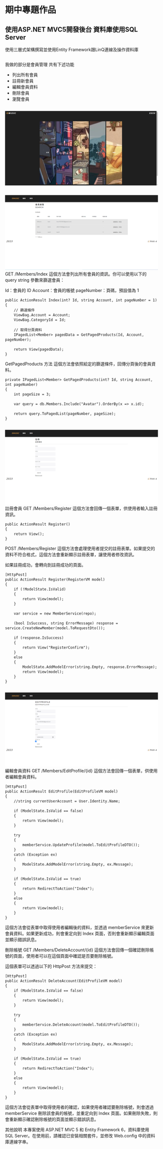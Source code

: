 # 期中專題作品
## 使用ASP.NET MVC5開發後台 資料庫使用SQL Server
使用三層式架構撰寫並使用Entity Framework跟LinQ連線及操作資料庫 
##
我做的部分是會員管理 共有下述功能
* 列出所有會員
* 註冊新會員
* 編輯會員資料
* 刪除會員
* 瀏覽會員
##
![首頁](/images/index.png)
##
![會員](/images/member.png)
GET /Members/Index
這個方法會列出所有會員的資訊。你可以使用以下的 query string 參數來篩選會員：

Id：會員的 ID
Account：會員的帳號
pageNumber：頁碼，預設值為 1
```
public ActionResult Index(int? Id, string Account, int pageNumber = 1)
{
    // 篩選條件
    ViewBag.Account = Account;
    ViewBag.CategoryId = Id;

    // 取得分頁資料
    IPagedList<Member> pagedData = GetPagedProducts(Id, Account, pageNumber);

    return View(pagedData);
}
```
GetPagedProducts 方法
這個方法會依照給定的篩選條件，回傳分頁後的會員資料。

```
private IPagedList<Member> GetPagedProducts(int? Id, string Account, int pageNumber)
{
    int pageSize = 3;

    var query = db.Members.Include("Avatar").OrderBy(x => x.id);

    return query.ToPagedList(pageNumber, pageSize);
}
```
##
![註冊](/images/register.png)
註冊會員
GET /Members/Register
這個方法會回傳一個表單，供使用者輸入註冊資訊。

```
public ActionResult Register()
{
    return View();
}
```
POST /Members/Register
這個方法會處理使用者提交的註冊表單。如果提交的資料不符合格式，這個方法會重新顯示註冊表單，讓使用者修改資訊。

如果註冊成功，會轉向到註冊成功的頁面。

```
[HttpPost]
public ActionResult Register(RegisterVM model)
{
    if (!ModelState.IsValid)
    {
        return View(model);
    }

    var service = new MemberService(repo);

    (bool IsSuccess, string ErrorMessage) response = service.CreateNewMember(model.ToRequestDto());

    if (response.IsSuccess)
    {
        return View("RegisterConfirm");
    }
    else
    {
        ModelState.AddModelError(string.Empty, response.ErrorMessage);
        return View(model);
    }
}
```
##
![編輯](/images/edit.png)
編輯會員資料
GET /Members/EditProfile/{id}
這個方法會回傳一個表單，供使用者編輯會員資料。

```
[HttpPost]
public ActionResult EditProfile(EditProfileVM model)
{
    //string currentUserAccount = User.Identity.Name;

    if (ModelState.IsValid == false)
    {
        return View(model);
    }

    try
    {
        memberService.UpdateProfile(model.ToEditProfileDTO());
    }
    catch (Exception ex)
    {
        ModelState.AddModelError(string.Empty, ex.Message);
    }

    if (ModelState.IsValid == true)
    {
        return RedirectToAction("Index");
    }
    else
    {
        return View(model);
    }
}
```
這個方法會從表單中取得使用者編輯後的資料，並透過 memberService 來更新會員資料。如果更新成功，則會重定向到 Index 頁面，否則會重新顯示編輯頁面並顯示錯誤訊息。

刪除帳號
GET /Members/DeleteAccount/{id}
這個方法會回傳一個確認刪除帳號的頁面，使用者可以在這個頁面中確認是否要刪除帳號。

這個表單可以透過以下的 HttpPost 方法來提交：

```
[HttpPost]
public ActionResult DeleteAccount(EditProfileVM model)
{
    if (ModelState.IsValid == false)
    {
        return View(model);
    }

    try
    {
        memberService.DeleteAccount(model.ToEditProfileDTO());
    }
    catch (Exception ex)
    {
        ModelState.AddModelError(string.Empty, ex.Message);
    }

    if (ModelState.IsValid == true)
    {
        return RedirectToAction("Index");
    }
    else
    {
        return View(model);
    }
}

```
這個方法會從表單中取得使用者的確認，如果使用者確認要刪除帳號，則會透過 memberService 刪除該會員的帳號，並重定向到 Index 頁面。如果刪除失敗，則會重新顯示確認刪除帳號的頁面並顯示錯誤訊息。

其他說明
本專案使用 ASP.NET MVC 5 和 Entity Framework 6，資料庫使用 SQL Server。在使用前，請確認已安裝相關套件，並修改 Web.config 中的資料庫連線字串。

